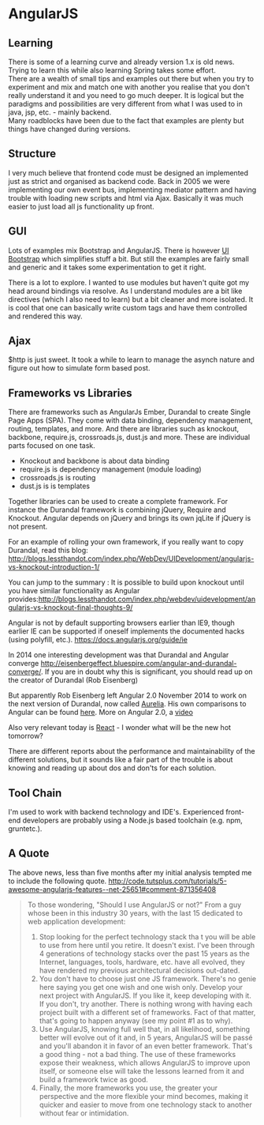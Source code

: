 # AngularJS
## Learning
There is some of a learning curve and already version 1.x is old news.  
Trying to learn this while also learning Spring takes some effort.  
There are a wealth of small tips and examples out there but when you try to experiment and
mix and match one with another you realise that you don't really understand it and you need to 
go much deeper. It is logical but the paradigms and possibilities are very 
different from what I was used to in java, jsp, etc. - mainly backend.  
Many roadblocks have been due to the fact that examples are plenty but things have changed during versions.

## Structure
I very much believe that frontend code must be designed an implemented just 
as strict and organised as backend code. Back in 2005 we were implementing our own 
event bus, implementing mediator pattern and having trouble with loading new scripts and html via Ajax. 
Basically it was much easier to just load all js functionality up front.  

## GUI
Lots of examples mix Bootstrap and AngularJS. There is however [UI Bootstrap](https://angular-ui.github.io/bootstrap/)
which simplifies stuff a bit. But still the examples are fairly small and generic and it takes some experimentation to 
get it right.  

There is a lot to explore. I wanted to use modules but haven't quite got my head around bindings via resolve. 
As I understand modules are a bit like directives (which I also need to learn) but a bit cleaner and more isolated. 
It is cool that one can basically write custom tags and have them controlled and rendered this way.

## Ajax
$http is just sweet. It took a while to learn to manage the asynch nature and figure out how to simulate form based post.

## Frameworks vs Libraries
There are frameworks such as AngularJs Ember, Durandal to create Single Page Apps (SPA). They come with data binding, dependency management, routing, templates, and more.
And there are libraries such as knockout, backbone, require.js, crossroads.js, dust.js and more. These are individual parts focused on one task.
- Knockout and backbone is about data binding
- require.js is dependency management (module loading)
- crossroads.js is routing
- dust.js is is templates  

Together libraries can be used to create a complete framework. For instance the Durandal framework is combining jQuery, Require and Knockout. Angular depends on jQuery and brings its own jqLite if jQuery is not present.

For an example of rolling your own framework, if you really want to copy Durandal, read this blog: http://blogs.lessthandot.com/index.php/WebDev/UIDevelopment/angularjs-vs-knockout-introduction-1/

You can jump to the summary : It is possible to build upon knockout until you have similar functionality as Angular provides:http://blogs.lessthandot.com/index.php/webdev/uidevelopment/angularjs-vs-knockout-final-thoughts-9/

Angular is not by default supporting browsers earlier than IE9, though earlier IE can be supported if oneself implements the documented hacks (using polyfill, etc.). https://docs.angularjs.org/guide/ie

In 2014 one interesting development was that Durandal and Angular converge http://eisenbergeffect.bluespire.com/angular-and-durandal-converge/. If you are in doubt why this is significant, you should read up on the creator of Durandal (Rob Eisenberg)

But apparently Rob Eisenberg left Angular 2.0 November 2014 to 
work on the next version of Durandal, now called [Aurelia](http://aurelia.io/). His own comparisons to Angular can be found 
[here](http://eisenbergeffect.bluespire.com/aurelia-and-angular-2-code-side-by-side/). More on Angular 2.0, a [video](http://oredev.org/2014/sessions/angularjs-2-0)

Also very relevant today is [React](https://facebook.github.io/react/) - I wonder what will be the new hot tomorrow?

There are different reports about the performance and maintainability of the different solutions, but it sounds like a fair part of the trouble is about knowing and reading up about dos and don'ts for each solution.

## Tool Chain
I'm used to work with backend technology and IDE's. Experienced front-end developers are probably using a Node.js based toolchain (e.g. npm, gruntetc.).

## A Quote
The above news, less than five months after my initial analysis tempted me to include the following quote.
http://code.tutsplus.com/tutorials/5-awesome-angularjs-features--net-25651#comment-871356408

> To those wondering, "Should I use AngularJS or not?"
> From a guy whose been in this industry 30 years, with the last 15 dedicated to web application development:
> 1.  Stop looking for the perfect technology stack tha
t you will be able to use from here until you retire. It doesn't exist. I've been through 4 generations of technology stacks over the past 15 years as the Internet, languages, tools, hardware, etc. have all evolved, they have rendered my previous architectural decisions out-dated.
> 2.  You don't have to choose just one JS framework. There's no genie here saying you get one wish and one wish only. Develop your next project with AngularJS. If you like it, keep developing with it. If you don't, try another. There is nothing wrong with having each project built with a different set of frameworks. Fact of that matter, that's going to happen anyway (see my point #1 as to why). 
> 3.  Use AngularJS, knowing full well that, in all likelihood, something better will evolve out of it and, in 5 years, AngularJS will be passé and you'll abandon it in favor of an even better framework. That's a good thing - not a bad thing. The use of these frameworks expose their weakness, which allows AngularJS to improve upon itself, or someone else will take the lessons learned from it and build a framework twice as good. 
> 4.  Finally, the more frameworks you use, the greater your perspective and the more flexible your mind becomes, making it quicker and easier to move from one technology stack to another without fear or intimidation.
